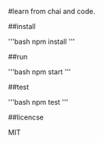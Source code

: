 #learn from chai and code.

##install

'''bash
npm install
'''

##run

'''bash
npm start
'''

##test

'''bash
npm test
'''

##licencse

MIT

 
